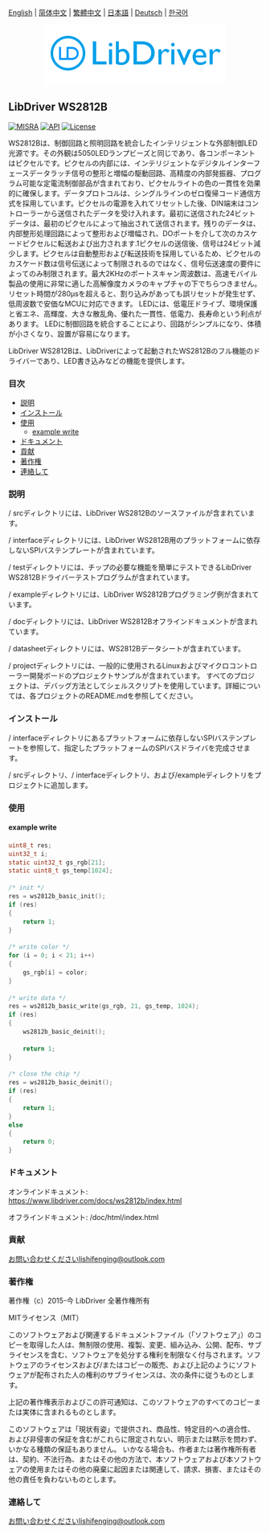 [English](/README.md) | [ 简体中文](/README_zh-hans.md) | [繁體中文](/README_zh-hant.md) | [日本語](/README_ja.md) | [Deutsch](/README_de.md) | [한국어](/README_ko.md)

<div align=center>
<img src="/doc/image/logo.png"/>
</div>

## LibDriver WS2812B

[![MISRA](https://img.shields.io/badge/misra-compliance-brightgreen.svg)](/misra/README.md) [![API](https://img.shields.io/badge/api-reference-blue)](https://www.libdriver.com/docs/ws2812b/index.html) [![License](https://img.shields.io/badge/license-MIT-brightgreen.svg)](/LICENSE)

WS2812Bは、制御回路と照明回路を統合したインテリジェントな外部制御LED光源です。その外観は5050LEDランプビーズと同じであり、各コンポーネントはピクセルです。ピクセルの内部には、インテリジェントなデジタルインターフェースデータラッチ信号の整形と増幅の駆動回路、高精度の内部発振器、プログラム可能な定電流制御部品が含まれており、ピクセルライトの色の一貫性を効果的に確保します。データプロトコルは、シングルラインのゼロ復帰コード通信方式を採用しています。ピクセルの電源を入れてリセットした後、DIN端末はコントローラーから送信されたデータを受け入れます。最初に送信された24ビットデータは、最初のピクセルによって抽出されて送信されます。残りのデータは、内部整形処理回路によって整形および増幅され、DOポートを介して次のカスケードピクセルに転送および出力されます.1ピクセルの送信後、信号は24ビット減少します。ピクセルは自動整形および転送技術を採用しているため、ピクセルのカスケード数は信号伝送によって制限されるのではなく、信号伝送速度の要件によってのみ制限されます。最大2KHzのポートスキャン周波数は、高速モバイル製品の使用に非常に適した高解像度カメラのキャプチャの下でちらつきません。リセット時間が280μsを超えると、割り込みがあっても誤リセットが発生せず、低周波数で安価なMCUに対応できます。 LEDには、低電圧ドライブ、環境保護と省エネ、高輝度、大きな散乱角、優れた一貫性、低電力、長寿命という利点があります。 LEDに制御回路を統合することにより、回路がシンプルになり、体積が小さくなり、設置が容易になります。

LibDriver WS2812Bは、LibDriverによって起動されたWS2812Bのフル機能のドライバーであり、LED書き込みなどの機能を提供します。

### 目次

  - [説明](#説明)
  - [インストール](#インストール)
  - [使用](#使用)
    - [example write](#example-write)
  - [ドキュメント](#ドキュメント)
  - [貢献](#貢献)
  - [著作権](#著作権)
  - [連絡して](#連絡して)

### 説明

/ srcディレクトリには、LibDriver WS2812Bのソースファイルが含まれています。

/ interfaceディレクトリには、LibDriver WS2812B用のプラットフォームに依存しないSPIバステンプレートが含まれています。

/ testディレクトリには、チップの必要な機能を簡単にテストできるLibDriver WS2812Bドライバーテストプログラムが含まれています。

/ exampleディレクトリには、LibDriver WS2812Bプログラミング例が含まれています。

/ docディレクトリには、LibDriver WS2812Bオフラインドキュメントが含まれています。

/ datasheetディレクトリには、WS2812Bデータシートが含まれています。

/ projectディレクトリには、一般的に使用されるLinuxおよびマイクロコントローラー開発ボードのプロジェクトサンプルが含まれています。 すべてのプロジェクトは、デバッグ方法としてシェルスクリプトを使用しています。詳細については、各プロジェクトのREADME.mdを参照してください。

### インストール

/ interfaceディレクトリにあるプラットフォームに依存しないSPIバステンプレートを参照して、指定したプラットフォームのSPIバスドライバを完成させます。

/ srcディレクトリ、/ interfaceディレクトリ、および/exampleディレクトリをプロジェクトに追加します。

### 使用

#### example write

```C
uint8_t res;
uint32_t i;
static uint32_t gs_rgb[21]; 
static uint8_t gs_temp[1024];

/* init */
res = ws2812b_basic_init();
if (res)
{
    return 1;
}

/* write color */
for (i = 0; i < 21; i++)
{
    gs_rgb[i] = color;
}

/* write data */
res = ws2812b_basic_write(gs_rgb, 21, gs_temp, 1024);
if (res)
{
    ws2812b_basic_deinit();

    return 1;
}

/* close the chip */
res = ws2812b_basic_deinit();
if (res)
{
    return 1;
}
else
{
    return 0;
}
```

### ドキュメント

オンラインドキュメント: https://www.libdriver.com/docs/ws2812b/index.html

オフラインドキュメント: /doc/html/index.html

### 貢献

お問い合わせくださいlishifenging@outlook.com

### 著作権

著作権（c）2015-今 LibDriver 全著作権所有

MITライセンス（MIT）

このソフトウェアおよび関連するドキュメントファイル（「ソフトウェア」）のコピーを取得した人は、無制限の使用、複製、変更、組み込み、公開、配布、サブライセンスを含む、ソフトウェアを処分する権利を制限なく付与されます。ソフトウェアのライセンスおよび/またはコピーの販売、および上記のようにソフトウェアが配布された人の権利のサブライセンスは、次の条件に従うものとします。

上記の著作権表示およびこの許可通知は、このソフトウェアのすべてのコピーまたは実体に含まれるものとします。

このソフトウェアは「現状有姿」で提供され、商品性、特定目的への適合性、および非侵害の保証を含むがこれらに限定されない、明示または黙示を問わず、いかなる種類の保証もありません。 いかなる場合も、作者または著作権所有者は、契約、不法行為、またはその他の方法で、本ソフトウェアおよび本ソフトウェアの使用またはその他の廃棄に起因または関連して、請求、損害、またはその他の責任を負わないものとします。

### 連絡して

お問い合わせくださいlishifenging@outlook.com